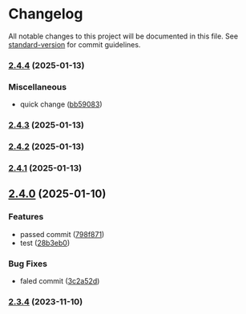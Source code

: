 # Changelog

All notable changes to this project will be documented in this file. See [standard-version](https://github.com/conventional-changelog/standard-version) for commit guidelines.

### [2.4.4](https://github.com/Health-Education-England/tis-poc-automated-versioned-releases/compare/v2.4.3...v2.4.4) (2025-01-13)


### Miscellaneous

* quick change ([bb59083](https://github.com/Health-Education-England/tis-poc-automated-versioned-releases/commit/bb590831aa67bca5922fe84e0dc2c2ec14675b7f))

### [2.4.3](https://github.com/Health-Education-England/tis-poc-automated-versioned-releases/compare/v2.4.2...v2.4.3) (2025-01-13)

### [2.4.2](https://github.com/Health-Education-England/tis-poc-automated-versioned-releases/compare/v2.4.1...v2.4.2) (2025-01-13)

### [2.4.1](https://github.com/Health-Education-England/tis-poc-automated-versioned-releases/compare/v2.4.0...v2.4.1) (2025-01-13)

## [2.4.0](https://github.com/Health-Education-England/tis-poc-automated-versioned-releases/compare/v2.3.4...v2.4.0) (2025-01-10)


### Features

* passed commit ([798f871](https://github.com/Health-Education-England/tis-poc-automated-versioned-releases/commit/798f871fbcc9a7df42bb283880d09d66efedd3ac))
* test ([28b3eb0](https://github.com/Health-Education-England/tis-poc-automated-versioned-releases/commit/28b3eb030723c63263bf4199b2565f108c795d93))


### Bug Fixes

* faled commit ([3c2a52d](https://github.com/Health-Education-England/tis-poc-automated-versioned-releases/commit/3c2a52db43fd289c354949163df96a0c15652e17))

### [2.3.4](https://github.com/Health-Education-England/tis-poc-automated-versioned-releases/compare/v2.3.3...v2.3.4) (2023-11-10)
